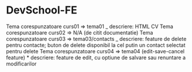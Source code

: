 # DevSchool-FE

Tema corespunzatoare curs01 => tema01
_ descriere: HTML CV
Tema corespunzatoare curs02 => N/A (de citit documentatie)
Tema corespunzatoare curs03 => tema03/contacts
_ descriere: feature de delete pentru contacte; buton de delete disponibil la cel putin un contact selectat pentru delete
Tema corespunzatoare curs04 => tema04 (edit-save-cancel feature) \* descriere: feature de edit, cu optiune de salvare sau renuntare a modificarilor

